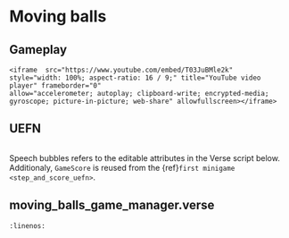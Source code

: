# Moving balls

## Gameplay

```{raw} html
<iframe  src="https://www.youtube.com/embed/T03JuBMle2k" 
style="width: 100%; aspect-ratio: 16 / 9;" title="YouTube video player" frameborder="0" 
allow="accelerometer; autoplay; clipboard-write; encrypted-media; gyroscope; picture-in-picture; web-share" allowfullscreen></iframe>
```


## UEFN

```{thumbnail} moving_balls.svg
```

Speech bubbles refers to the editable attributes in the Verse script below. Additionaly, `GameScore` is reused from the {ref}`first minigame <step_and_score_uefn>`.

## moving_balls_game_manager.verse

```{literalinclude} ../_code_samples/moving_balls_game_manager.verse
:linenos:
```